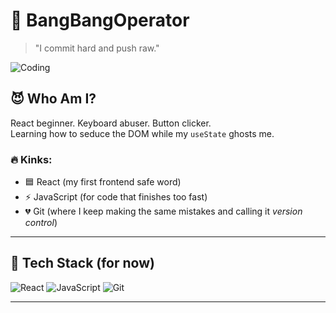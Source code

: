# 🔫 BangBangOperator

> "I commit hard and push raw."

![Coding](https://media.giphy.com/media/3o7abB06u9bNzA8lu8/giphy.gif)

## 😈 Who Am I?

React beginner. Keyboard abuser. Button clicker.  
Learning how to seduce the DOM while my `useState` ghosts me.

### 🔥 Kinks:
- 🟦 React (my first frontend safe word)
- ⚡ JavaScript (for code that finishes too fast)
- 💔 Git (where I keep making the same mistakes and calling it *version control*)

---

## 🧪 Tech Stack (for now)

![React](https://img.shields.io/badge/-React-61DAFB?logo=react&logoColor=white&style=for-the-badge)
![JavaScript](https://img.shields.io/badge/-JavaScript-F7DF1E?logo=javascript&logoColor=black&style=for-the-badge)
![Git](https://img.shields.io/badge/-Git-F05032?logo=git&logoColor=white&style=for-the-badge)

---
